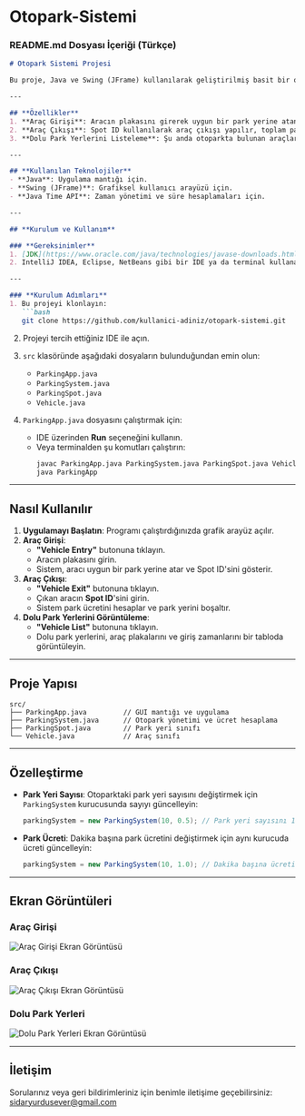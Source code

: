 ﻿# Otopark-Sistemi
### **README.md** Dosyası İçeriği (Türkçe)

```markdown
# Otopark Sistemi Projesi

Bu proje, Java ve Swing (JFrame) kullanılarak geliştirilmiş basit bir otopark sistemi uygulamasıdır. Sistem, araç giriş ve çıkışlarını yönetir, park süresine göre ücret hesaplar ve dolu park yerlerini görüntüleme özelliği sunar.

---

## **Özellikler**
1. **Araç Girişi**: Aracın plakasını girerek uygun bir park yerine atanmasını sağlar.
2. **Araç Çıkışı**: Spot ID kullanılarak araç çıkışı yapılır, toplam park ücreti hesaplanır ve park yeri boşaltılır.
3. **Dolu Park Yerlerini Listeleme**: Şu anda otoparkta bulunan araçların Spot ID, plaka ve giriş zamanını görüntüler.

---

## **Kullanılan Teknolojiler**
- **Java**: Uygulama mantığı için.
- **Swing (JFrame)**: Grafiksel kullanıcı arayüzü için.
- **Java Time API**: Zaman yönetimi ve süre hesaplamaları için.

---

## **Kurulum ve Kullanım**

### **Gereksinimler**
1. [JDK](https://www.oracle.com/java/technologies/javase-downloads.html) (Java Development Kit) kurulu olmalı.
2. IntelliJ IDEA, Eclipse, NetBeans gibi bir IDE ya da terminal kullanabileceğiniz bir metin editörü (örn: VS Code).

---

### **Kurulum Adımları**
1. Bu projeyi klonlayın:
   ```bash
   git clone https://github.com/kullanici-adiniz/otopark-sistemi.git
   ```
2. Projeyi tercih ettiğiniz IDE ile açın.
3. `src` klasöründe aşağıdaki dosyaların bulunduğundan emin olun:
   - `ParkingApp.java`
   - `ParkingSystem.java`
   - `ParkingSpot.java`
   - `Vehicle.java`

4. `ParkingApp.java` dosyasını çalıştırmak için:
   - IDE üzerinden **Run** seçeneğini kullanın.
   - Veya terminalden şu komutları çalıştırın:
     ```bash
     javac ParkingApp.java ParkingSystem.java ParkingSpot.java Vehicle.java
     java ParkingApp
     ```

---

## **Nasıl Kullanılır**
1. **Uygulamayı Başlatın**: Programı çalıştırdığınızda grafik arayüz açılır.
2. **Araç Girişi**:
   - **"Vehicle Entry"** butonuna tıklayın.
   - Aracın plakasını girin.
   - Sistem, aracı uygun bir park yerine atar ve Spot ID'sini gösterir.
3. **Araç Çıkışı**:
   - **"Vehicle Exit"** butonuna tıklayın.
   - Çıkan aracın **Spot ID**'sini girin.
   - Sistem park ücretini hesaplar ve park yerini boşaltır.
4. **Dolu Park Yerlerini Görüntüleme**:
   - **"Vehicle List"** butonuna tıklayın.
   - Dolu park yerlerini, araç plakalarını ve giriş zamanlarını bir tabloda görüntüleyin.

---

## **Proje Yapısı**
```
src/
├── ParkingApp.java         // GUI mantığı ve uygulama
├── ParkingSystem.java      // Otopark yönetimi ve ücret hesaplama
├── ParkingSpot.java        // Park yeri sınıfı
└── Vehicle.java            // Araç sınıfı
```

---

## **Özelleştirme**
- **Park Yeri Sayısı**: Otoparktaki park yeri sayısını değiştirmek için `ParkingSystem` kurucusunda sayıyı güncelleyin:
  ```java
  parkingSystem = new ParkingSystem(10, 0.5); // Park yeri sayısını 10 olarak ayarlar.
  ```
- **Park Ücreti**: Dakika başına park ücretini değiştirmek için aynı kurucuda ücreti güncelleyin:
  ```java
  parkingSystem = new ParkingSystem(10, 1.0); // Dakika başına ücreti 0.5'ten 1.0'a çıkarır.
  ```

---

## **Ekran Görüntüleri**
### Araç Girişi
![Araç Girişi Ekran Görüntüsü](Görseller/ParkingSystm.png)

### Araç Çıkışı
![Araç Çıkışı Ekran Görüntüsü](Görseller/Exit.png)

### Dolu Park Yerleri
![Dolu Park Yerleri Ekran Görüntüsü](Görseller/table.png)

---


## **İletişim**
Sorularınız veya geri bildirimleriniz için benimle iletişime geçebilirsiniz: sidaryurdusever@gmail.com
